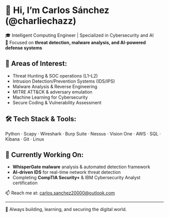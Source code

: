 # 👋 Hi, I’m Carlos Sánchez (@charliechazz)

🎓 Intelligent Computing Engineer | Specialized in Cybersecurity and AI  
🔐 Focused on **threat detection, malware analysis, and AI-powered defense systems**

## 🧠 Areas of Interest:
- Threat Hunting & SOC operations (L1–L2)
- Intrusion Detection/Prevention Systems (IDS/IPS)
- Malware Analysis & Reverse Engineering
- MITRE ATT&CK & adversary emulation
- Machine Learning for Cybersecurity
- Secure Coding & Vulnerability Assessment

## 🛠️ Tech Stack & Tools:
Python · Scapy · Wireshark · Burp Suite · Nessus · Vision One · AWS · SQL · Kibana · Git · Linux

## 🚧 Currently Working On:
- **WhisperGate malware** analysis & automated detection framework  
- **AI-driven IDS** for real-time network threat detection  
- Completing **CompTIA Security+** & IBM Cybersecurity Analyst certification  

📫 Reach me at: [carlos.sanchez20000@outlook.com](mailto:carlos.sanchez20000@outlook.com)

---

🚀 Always building, learning, and securing the digital world.
